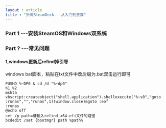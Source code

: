```yaml
---
layout : article
title : "折腾SteamDeck---从入门到放弃"
---
```


### Part 1 ---安装SteamOS和Windows双系统

### Part ? ---常见问题

#### 1,windows更新后refind掉引导

windows bat脚本，粘贴在txt文件中改后缀为.bat双击运行即可

```shell
PUSHD %~DP0 & cd /d "%~dp0"
%1 %2
mshta vbscript:createobject("shell.application").shellexecute("%~s0","goto :runas","","runas",1)(window.close)&goto :eof
:runas
@echo off
set /p path=请输入refind_x64.efi文件的路径
bcdedit /set {bootmgr} path %path%
```
